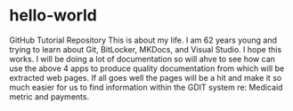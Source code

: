 # hello-world
GitHub Tutorial Repository
This is about my life. I am 62 years young and trying to learn about Git, BitLocker, MKDocs, and Visual Studio.
I hope this works. I will be doing a lot of documentation so will ahve to see how can use the above 4 apps to produce quality documentation from which will be extracted web pages.
If all goes well the pages will be a hit and make it so much easier for us to find information within the GDIT system re: Medicaid metric and payments.
